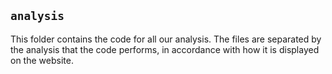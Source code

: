 ## `analysis`

This folder contains the code for all our analysis.  The files are separated by the analysis that the code performs, in accordance with how it is displayed on the website.
